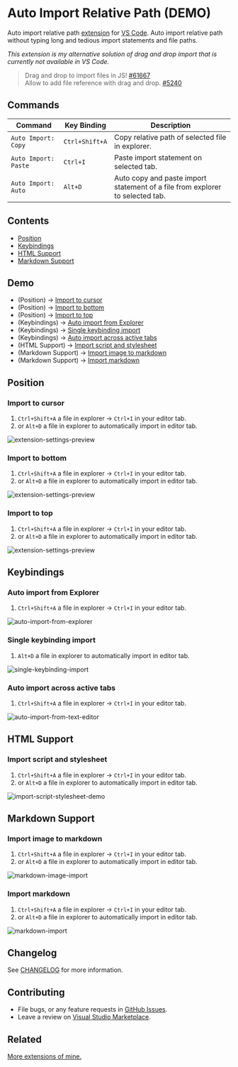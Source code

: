 
# Auto Import Relative Path (DEMO)

Auto import relative path [extension] for [VS Code]. Auto import relative path without typing long and tedious import statements and file paths.

[VS Code]: https://code.visualstudio.com/
[extension]: https://marketplace.visualstudio.com/VSCode

*This extension is my alternative solution of drag and drop import that is currently not available in VS Code.*

> Drag and drop to import files in JS! [#61667][0] </br> 
> Allow to add file reference with drag and drop. [#5240][1]

[0]: https://github.com/microsoft/vscode/issues/61667
[1]: https://github.com/microsoft/vscode/issues/5240

## Commands

| Command              | Key Binding    | Description                                                                          |
| -------------------- | -------------- | ------------------------------------------------------------------------------------ |
| `Auto Import: Copy`  | `Ctrl+Shift+A` | Copy relative path of selected file in explorer.                                     |
| `Auto Import: Paste` | `Ctrl+I`       | Paste import statement on selected tab.                                              |
| `Auto Import: Auto`  | `Alt+D`        | Auto copy and paste import statement of a file from explorer to selected tab.        |

## Contents

* [Position](#Position)
* [Keybindings](#Keybindings)
* [HTML Support](#HTML-Support)
* [Markdown Support](#Markdown-Support)

## Demo

* (Position) → [Import to cursor](#Import-to-cursor)
* (Position) → [Import to bottom](#Import-to-bottom)
* (Position) → [Import to top](#Import-to-top)
* (Keybindings) → [Auto import from Explorer](#auto-import-from-explorer)
* (Keybindings) → [Single keybinding import](#single-keybinding-import)
* (Keybindings) → [Auto import across active tabs](#auto-import-across-active-tabs)
* (HTML Support) → [Import script and stylesheet](#Import-script-and-stylesheet)
* (Markdown Support) → [Import image to markdown](#Import-image-to-markdown)
* (Markdown Support) → [Import markdown](#Import-markdown)

## Position

### Import to cursor

1. `Ctrl+Shift+A` a file in explorer → `Ctrl+I` in your editor tab.
2. or `Alt+D` a file in explorer to automatically import in editor tab.

![extension-settings-preview](images/cursor.gif "import to cursor using ctrl+i command")

### Import to bottom

1. `Ctrl+Shift+A` a file in explorer → `Ctrl+I` in your editor tab.
2. or `Alt+D` a file in explorer to automatically import in editor tab.

![extension-settings-preview](images/bottom.gif "import to bottom using ctrl+i command")

### Import to top

1. `Ctrl+Shift+A` a file in explorer → `Ctrl+I` in your editor tab.
2. or `Alt+D` a file in explorer to automatically import in editor tab.

![extension-settings-preview](images/top.gif "import to top using ctrl+i command")

## Keybindings

### Auto import from Explorer

1. `Ctrl+Shift+A` a file in explorer → `Ctrl+I` in your editor tab.

![auto-import-from-explorer](images/keybinding-copy-and-paste.gif "Auto import from explorer demo")

### Single keybinding import

1. `Alt+D` a file in explorer to automatically import in editor tab.


![single-keybinding-import](images/keybinding-single.gif "Single keybinding import demo")

### Auto import across active tabs

1. `Ctrl+Shift+A` a file in explorer → `Ctrl+I` in your editor tab.

![auto-import-from-text-editor](images/keybinding-feature.gif "Auto import from text editor demo")

## HTML Support

### Import script and stylesheet

1. `Ctrl+Shift+A` a file in explorer → `Ctrl+I` in your editor tab.
2. or `Alt+D` a file in explorer to automatically import in editor tab.

![import-script-stylesheet-demo](images/html.gif "Import script and stylesheet")

## Markdown Support

### Import image to markdown

1. `Ctrl+Shift+A` a file in explorer → `Ctrl+I` in your editor tab.
2. or `Alt+D` a file in explorer to automatically import in editor tab.

![markdown-image-import](images/markdown-image.gif "Markdown image import demo")

### Import markdown

1. `Ctrl+Shift+A` a file in explorer → `Ctrl+I` in your editor tab.
2. or `Alt+D` a file in explorer to automatically import in editor tab.

![markdown-import](images/markdown.gif "Markdown import demo")

## Changelog

See [CHANGELOG] for more information.

[CHANGELOG]: https://github.com/ElecTreeFrying/auto-import-relative-path/blob/master/CHANGELOG.md

## Contributing

* File bugs, or any feature requests in [GitHub Issues].
* Leave a review on [Visual Studio Marketplace].

[Github Issues]: https://github.com/ElecTreeFrying/auto-import-relative-path/issues
[Visual Studio Marketplace]: https://marketplace.visualstudio.com/items?itemName=ElecTreeFrying.auto-import&ssr=false#review-details

## Related

[More extensions of mine.]

[More extensions of mine.]: https://marketplace.visualstudio.com/publishers/ElecTreeFrying

